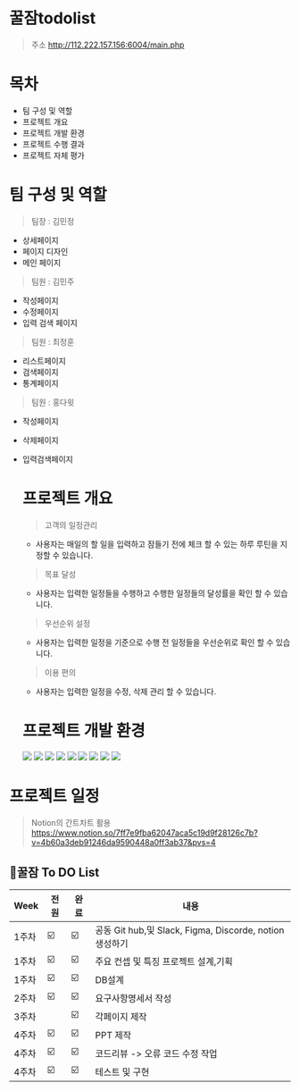 
# 꿀잠todolist
> 주소 http://112.222.157.156:6004/main.php

# 목차
- 팀 구성 및 역할
- 프로젝트 개요
- 프로젝트 개발 환경
- 프로젝트 수행 결과
- 프로젝트 자체 평가

 # 팀 구성 및 역할
 > 팀장 : 김민정
   - 상세페이지 
   - 페이지 디자인
   - 메인 페이지
 > 팀원 :  김민주
  - 작성페이지
  - 수정페이지
  - 입력 검색 페이지

  > 팀원 : 최정훈
   - 리스트페이지
  - 검색페이지
   - 통계페이지

  > 팀원 : 홍다윗
   - 작성페이지
  - 삭제페이지
- 입력검색페이지

  # 프로젝트 개요
  > 고객의 일정관리
    - 사용자는 매일의 할 일을 입력하고 잠들기 전에 체크 할 수 있는 하루 루틴을 지정할 수 있습니다.
  > 목표 달성
    - 사용자는 입력한 일정들을 수행하고 수행한 일정들의 달성률을 확인 할 수 있습니다.
  > 우선순위 설정
    - 사용자는 입력한 일정을 기준으로 수행 전 일정들을 우선순위로 확인 할 수 있습니다.
  > 이용 편의
    - 사용자는 입력한 일정을 수정, 삭제 관리 할 수 있습니다.
 
  # 프로젝트 개발 환경
  
  <img src="https://img.shields.io/badge/html5-E34F26?style=for-the-badge&logo=html5&logoColor=white"> 
  <img src="https://img.shields.io/badge/css-1572B6?style=for-the-badge&logo=css3&logoColor=white">
  <img src="https://img.shields.io/badge/github-181717?style=for-the-badge&logo=github&logoColor=white">
  <img src="https://img.shields.io/badge/mariaDB-003545?style=for-the-badge&logo=mariaDB&logoColor=white">
  <img src="https://img.shields.io/badge/PHP-777BB4?style=for-the-badge&logo=php&logoColor=white">
  <img src="https://img.shields.io/badge/Figma-F24E1E?style=for-the-badge&logo=Figma&logoColor=white">
  <img src="https://img.shields.io/badge/Slack-4A154B?style=for-the-badge&logo=Slack&logoColor=white">
  <img src="https://img.shields.io/badge/Notion-000000?style=for-the-badge&logo=Slack&logoColor=black">
  <img src="https://img.shields.io/badge/VisualStudio-5C2D91?style=for-the-badge&logo=Slack&logoColor=white">



# 프로젝트 일정
> Notion의 간트차트 활용
> https://www.notion.so/7ff7e9fba62047aca5c19d9f28126c7b?v=4b60a3deb91246da9590448a0ff3ab37&pvs=4

##  🍎꿀잠 To DO List

| Week | 전원 | 완료 | 내용 |
| ------ | -- | -- |----------- |
| 1주차 | ☑️ | ☑️ | 공동 Git hub,및 Slack, Figma, Discorde, notion 생성하기 |
| 1주차 | ☑️ | ☑️ | 주요 컨셉 및 특징 프로젝트 설계,기획 |
| 1주차 | ☑️ | ☑️ | DB설계 |
| 2주차 | ☑️ | ☑️ | 요구사항명세서 작성 |
| 3주차 |  |  ☑️ |각페이지 제작 |
| 4주차 | ☑️ | ☑️ |PPT 제작 |
| 4주차 | ☑️ | ☑️ | 코드리뷰 -> 오류 코드 수정 작업  |
| 4주차 | ☑️ | ☑️ | 테스트 및 구현 |
  
  
